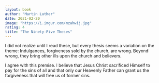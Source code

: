 ```yaml
---
layout: book
author: "Martin Luther"
date: 2021-02-20
image: "https://i.imgur.com/mzahwij.jpg"
rating: 4
title: "The Ninety-Five Theses"
---
```


I did not realize until I read these, but every thesis seems a variation on the theme: Indulgances, forgiveness sold by the church, are wrong. Beyond wrong, they bring other ills upon the church and believers.

I agree with this premise. I believe that Jesus Christ sacrificed Himself to pay for the sins of all and that only our Heavenly Father can grant us the forgiveness that will free us of former sins.

<!--more-->
